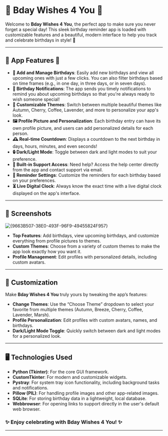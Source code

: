 # 🎉 **Bday Wishes 4 You** 🎂

Welcome to **Bday Wishes 4 You**, the perfect app to make sure you never forget a special day! This sleek birthday reminder app is loaded with customizable features and a beautiful, modern interface to help you track and celebrate birthdays in style! 🎁

---

## 🌟 **App Features** 🌟

- **📅 Add and Manage Birthdays**: Easily add new birthdays and view all upcoming ones with just a few clicks. You can also filter birthdays based on time frames (e.g., in one day, in three days, or in seven days).
- **🔔 Birthday Notifications**: The app sends you timely notifications to remind you about upcoming birthdays so that you're always ready to wish someone special!
- **🎨 Customizable Themes**: Switch between multiple beautiful themes like Autumn, Cherry, Coffee, Lavender, and more to personalize your app's look.
- **🖼️ Profile Picture and Personalization**: Each birthday entry can have its own profile picture, and users can add personalized details for each person.
- **🕰️ Real-time Countdown**: Displays a countdown to the next birthday in days, hours, minutes, and even seconds!
- **🔒 Dark/Light Mode**: Toggle between dark and light modes to suit your preference.
- **📧 Built-in Support Access**: Need help? Access the help center directly from the app and contact support via email.
- **🔧 Reminder Settings**: Customize the reminders for each birthday based on your preferences.
- **⏳ Live Digital Clock**: Always know the exact time with a live digital clock displayed on the app's interface.

---

## 📸 **Screenshots**

![{9663B507-38E0-493F-96F9-49455824F957}](https://github.com/user-attachments/assets/691ba130-4ac9-4d27-a84b-836b55c9f10b)


- **Top Features**: Add birthdays, view upcoming birthdays, and customize everything from profile pictures to themes.
- **Custom Themes**: Choose from a variety of custom themes to make the app look exactly how you want it.
- **Profile Management**: Edit profiles with personalized details, including custom avatars.

---

## 🎨 **Customization**

Make **Bday Wishes 4 You** truly yours by tweaking the app’s features:

- **Change Themes**: Use the “Choose Theme” dropdown to select your favorite from multiple themes (Autumn, Breeze, Cherry, Coffee, Lavender, Marsh).
- **Profile Personalization**: Edit profiles with custom avatars, names, and birthdays.
- **Dark/Light Mode Toggle**: Quickly switch between dark and light modes for a personalized look.

---

## 🖥️ **Technologies Used**

- **Python (Tkinter)**: For the core GUI framework.
- **CustomTkinter**: For modern and customizable widgets.
- **Pystray**: For system tray icon functionality, including background tasks and notifications.
- **Pillow (PIL)**: For handling profile images and other app-related images.
- **SQLite**: For storing birthday data in a lightweight, local database.
- **Webbrowser**: For opening links to support directly in the user's default web browser.

### ✨ Enjoy celebrating with **Bday Wishes 4 You**! ✨

---
